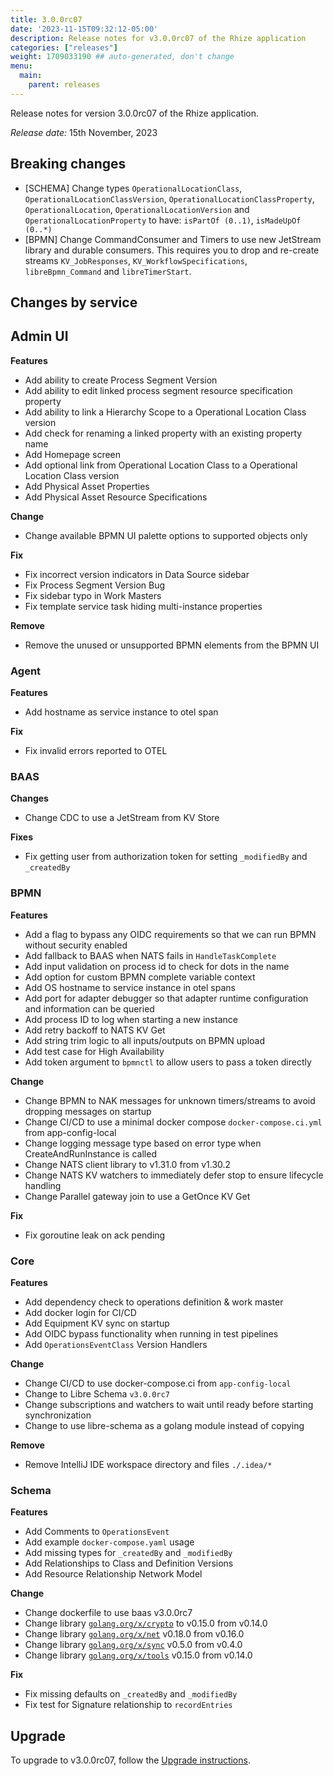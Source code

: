 ```yaml
---
title: 3.0.0rc07
date: '2023-11-15T09:32:12-05:00'
description: Release notes for v3.0.0rc07 of the Rhize application
categories: ["releases"]
weight: 1709033190 ## auto-generated, don't change
menu:
  main:
    parent: releases
---
```


Release notes for version 3.0.0rc07 of the Rhize application.

_Release date:_ 15th November, 2023

## Breaking changes

- [SCHEMA] Change types `OperationalLocationClass`, `OperationalLocationClassVersion`, `OperationalLocationClassProperty`, `OperationalLocation`, `OperationalLocationVersion` and `OperationalLocationProperty` to have: `isPartOf (0..1)`, `isMadeUpOf (0..*)`
- [BPMN] Change CommandConsumer and Timers to use new JetStream library and durable consumers. This requires you to drop and re-create streams `KV_JobResponses`, `KV_WorkflowSpecifications`, `libreBpmn_Command` and `libreTimerStart`.

## Changes by service

## Admin UI

**Features**
- Add ability to create Process Segment Version
- Add ability to edit linked process segment resource specification property
- Add ability to link a Hierarchy Scope to a Operational Location Class version
- Add check for renaming a linked property with an existing property name
- Add Homepage screen
- Add optional link from Operational Location Class to a Operational Location Class version
- Add Physical Asset Properties
- Add Physical Asset Resource Specifications

**Change**
- Change available BPMN UI palette options to supported objects only

**Fix**
- Fix incorrect version indicators in Data Source sidebar
- Fix Process Segment Version Bug
- Fix sidebar typo in Work Masters
- Fix template service task hiding multi-instance properties

**Remove**
- Remove the unused or unsupported BPMN elements from the BPMN UI

### Agent


**Features**
- Add hostname as service instance to otel span

**Fix**
- Fix invalid errors reported to OTEL

### BAAS


**Changes**
- Change CDC to use a JetStream from KV Store

**Fixes**
- Fix getting user from authorization token for setting `_modifiedBy` and `_createdBy`

### BPMN


**Features**
- Add a flag to bypass any OIDC requirements so that we can run BPMN without security enabled
- Add fallback to BAAS when NATS fails in `HandleTaskComplete`
- Add input validation on process id to check for dots in the name
- Add option for custom BPMN complete variable context
- Add OS hostname to service instance in otel spans
- Add port for adapter debugger so that adapter runtime configuration and information can be queried
- Add process ID to log when starting a new instance
- Add retry backoff to NATS KV Get
- Add string trim logic to all inputs/outputs on BPMN upload
- Add test case for High Availability
- Add token argument to `bpmnctl` to allow users to pass a token directly

**Change**
- Change BPMN to NAK messages for unknown timers/streams to avoid dropping messages on startup
- Change CI/CD to use a minimal docker compose `docker-compose.ci.yml` from app-config-local
- Change logging message type based on error type when CreateAndRunInstance is called
- Change NATS client library to v1.31.0 from v1.30.2
- Change NATS KV watchers to immediately defer stop to ensure lifecycle handling
- Change Parallel gateway join to use a GetOnce KV Get

**Fix**
- Fix goroutine leak on ack pending

### Core


**Features**
- Add dependency check to operations definition & work master
- Add docker login for CI/CD
- Add Equipment KV sync on startup
- Add OIDC bypass functionality when running in test pipelines
- Add `OperationsEventClass` Version Handlers

**Change**
- Change CI/CD to use docker-compose.ci from `app-config-local`
- Change to Libre Schema `v3.0.0rc7`
- Change subscriptions and watchers to wait until ready before starting synchronization
- Change to use libre-schema as a golang module instead of copying

**Remove**
- Remove IntelliJ IDE workspace directory and files `./.idea/*`

### Schema


**Features**
- Add Comments to `OperationsEvent`
- Add example `docker-compose.yaml` usage
- Add missing types for `_createdBy` and `_modifiedBy`
- Add Relationships to Class and Definition Versions
- Add Resource Relationship Network Model

**Change**
- Change dockerfile to use baas v3.0.0rc7
- Change library [`golang.org/x/crypto`](https://golang.org/x/crypto) to v0.15.0 from v0.14.0
- Change library [`golang.org/x/net`](https://golang.org/x/net) v0.18.0 from v0.16.0
- Change library [`golang.org/x/sync`](https://golang.org/x/sync) v0.5.0 from v0.4.0
- Change library [`golang.org/x/tools`](https://golang.org/x/tools) v0.15.0 from v0.14.0

**Fix**
- Fix missing defaults on `_createdBy` and `_modifiedBy`
- Fix test for Signature relationship to `recordEntries`

## Upgrade

To upgrade to v3.0.0rc07, follow the [Upgrade instructions](/deploy/upgrade).
